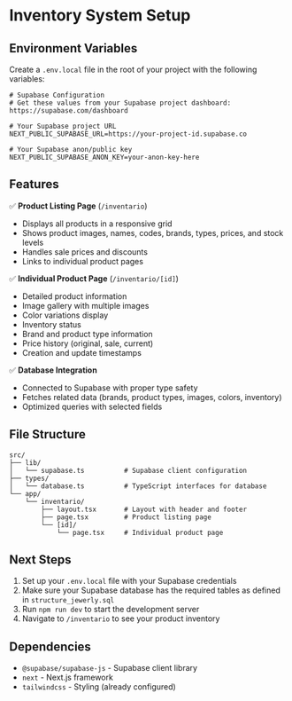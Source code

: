 # Inventory System Setup

## Environment Variables

Create a `.env.local` file in the root of your project with the following variables:

```env
# Supabase Configuration
# Get these values from your Supabase project dashboard: https://supabase.com/dashboard

# Your Supabase project URL
NEXT_PUBLIC_SUPABASE_URL=https://your-project-id.supabase.co

# Your Supabase anon/public key
NEXT_PUBLIC_SUPABASE_ANON_KEY=your-anon-key-here
```

## Features

✅ **Product Listing Page** (`/inventario`)

- Displays all products in a responsive grid
- Shows product images, names, codes, brands, types, prices, and stock levels
- Handles sale prices and discounts
- Links to individual product pages

✅ **Individual Product Page** (`/inventario/[id]`)

- Detailed product information
- Image gallery with multiple images
- Color variations display
- Inventory status
- Brand and product type information
- Price history (original, sale, current)
- Creation and update timestamps

✅ **Database Integration**

- Connected to Supabase with proper type safety
- Fetches related data (brands, product types, images, colors, inventory)
- Optimized queries with selected fields

## File Structure

```
src/
├── lib/
│   └── supabase.ts          # Supabase client configuration
├── types/
│   └── database.ts          # TypeScript interfaces for database
└── app/
    └── inventario/
        ├── layout.tsx       # Layout with header and footer
        ├── page.tsx         # Product listing page
        └── [id]/
            └── page.tsx     # Individual product page
```

## Next Steps

1. Set up your `.env.local` file with your Supabase credentials
2. Make sure your Supabase database has the required tables as defined in `structure_jewerly.sql`
3. Run `npm run dev` to start the development server
4. Navigate to `/inventario` to see your product inventory

## Dependencies

- `@supabase/supabase-js` - Supabase client library
- `next` - Next.js framework
- `tailwindcss` - Styling (already configured)
